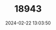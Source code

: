 ---
title: "18943"
category: "Pygeretmus pumilio"
draft: false
date: 2024-02-22 13:03:50
languages:
  French: ["Gerboise-lièvre"]
  Spanish; Castilian: ["Jerboa de Rabo Adiposo Enano"]
  Mongolian: ["Zegel Alagdaagantsar"]
  English: ["Dwarf Fat-tailed Jerboa"]
---